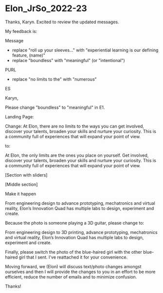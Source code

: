 # Elon_JrSo_2022-23

Thanks, Karyn. Excited to review the updated messages.

My feedback is:

Message
- replace "roll up your sleeves..." with "experiential learning is our defining feature, (name)"
- replace "boundless" with "meaningful" (or "intentional")

PURL
- replace "no limits to the" with "numerous"

ES



Karyn,

Please change "boundless" to "meaningful" in E1.

Landing Page:

Change:
At Elon, there are no limits to the ways you can get involved, discover your talents, broaden your skills and nurture your curiosity. This is a community full of experiences that will expand your point of view.

to:

At Elon, the only limits are the ones you place on yourself. Get involved, discover your talents, broaden your skills and nurture your curiosity. This is a community full of experiences that will expand your point of view.

[Section with sliders]

[Middle section]

Make it happen

From engineering design to advance prototyping, mechatronics and virtual reality, Elon’s Innovation Quad has multiple labs to design, experiment and create.

Because the photo is someone playing a 3D guitar, please change to:

From engineering design to 3D printing, advance prototyping, mechatronics and virtual reality, Elon’s Innovation Quad has multiple labs to design, experiment and create.



Finally, please switch the photo of the blue-haired girl with the other blue-haired girl that I sent. I've reattached it for your convenience.



Moving forward, we (Elon) will discuss text/photo changes amongst ourselves and then I will provide the changes to you in an effort to be more efficient, reduce the number of emails and to minimize confusion.



Thanks!